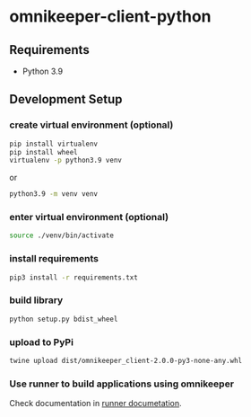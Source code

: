 # omnikeeper-client-python

## Requirements

* Python 3.9

## Development Setup

### create virtual environment (optional)

```bash
pip install virtualenv
pip install wheel
virtualenv -p python3.9 venv
```

or

```bash
python3.9 -m venv venv
```

### enter virtual environment (optional)

```bash
source ./venv/bin/activate
```

### install requirements

```bash
pip3 install -r requirements.txt
```

### build library

```bash
python setup.py bdist_wheel
```

### upload to PyPi

```bash
twine upload dist/omnikeeper_client-2.0.0-py3-none-any.whl
```

### Use runner to build applications using omnikeeper

Check documentation in [runner documetation](runner.md).